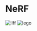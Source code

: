 NeRF
=====


![llff](https://github.com/PatrioticDedicated/Result/blob/main/gif/llff.gif)
![lego](https://user-images.githubusercontent.com/61340340/236772533-a7d382ab-2155-47f1-8c57-87efa8949ec2.gif)
